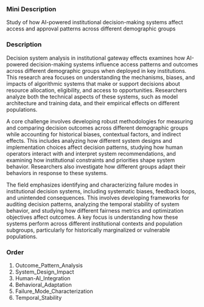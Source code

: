 ### Mini Description

Study of how AI-powered institutional decision-making systems affect access and approval patterns across different demographic groups

### Description

Decision system analysis in institutional gateway effects examines how AI-powered decision-making systems influence access patterns and outcomes across different demographic groups when deployed in key institutions. This research area focuses on understanding the mechanisms, biases, and impacts of algorithmic systems that make or support decisions about resource allocation, eligibility, and access to opportunities. Researchers analyze both the technical aspects of these systems, such as model architecture and training data, and their empirical effects on different populations.

A core challenge involves developing robust methodologies for measuring and comparing decision outcomes across different demographic groups while accounting for historical biases, contextual factors, and indirect effects. This includes analyzing how different system designs and implementation choices affect decision patterns, studying how human operators interact with and interpret system recommendations, and examining how institutional constraints and priorities shape system behavior. Researchers also investigate how different groups adapt their behaviors in response to these systems.

The field emphasizes identifying and characterizing failure modes in institutional decision systems, including systematic biases, feedback loops, and unintended consequences. This involves developing frameworks for auditing decision patterns, analyzing the temporal stability of system behavior, and studying how different fairness metrics and optimization objectives affect outcomes. A key focus is understanding how these systems perform across different institutional contexts and population subgroups, particularly for historically marginalized or vulnerable populations.

### Order

1. Outcome_Pattern_Analysis
2. System_Design_Impact
3. Human-AI_Integration
4. Behavioral_Adaptation
5. Failure_Mode_Characterization
6. Temporal_Stability
